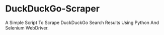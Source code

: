 # DuckDuckGo-Scraper
A Simple Script To Scrape DuckDuckGo Search Results Using Python And Selenium WebDriver.
